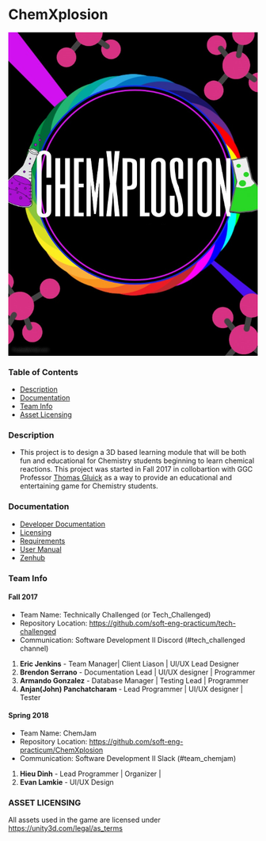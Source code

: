 # ChemXplosion
<img src="Documentation/ChemXplosion_Poster.jpg" atl="ChemXplosion_Poster" align="center">

### Table of Contents
* [Description](https://github.com/soft-eng-practicum/tech-challenged#description)
* [Documentation](https://github.com/soft-eng-practicum/tech-challenged#documentation)
* [Team Info](https://github.com/soft-eng-practicum/tech-challenged#team-info)
* [Asset Licensing](https://github.com/soft-eng-practicum/tech-challenged#asset-licensing)

### Description
* This project is to design a 3D based learning module that will be both fun and educational for Chemistry students beginning to learn chemical reactions. This project was started in Fall 2017 in collobartion with GGC Professor [Thomas Gluick](http://www.ggc.edu/about-ggc/directory/thomas-gluick) as a way to provide an educational and entertaining game for Chemistry students.

### Documentation
* [Developer Documentation](https://github.com/soft-eng-practicum/tech-challenged/blob/master/Documentation/Dev%20Documentation.docx)
* [Licensing](https://github.com/soft-eng-practicum/tech-challenged/blob/master/Documentation/License_Agreement.docx)
* [Requirements](https://github.com/soft-eng-practicum/tech-challenged/tree/master/Documentation/Requirements_Version2.docx)
* [User Manual](https://github.com/soft-eng-practicum/tech-challenged/blob/master/Documentation/Dev%20Documentation.docx)
* [Zenhub](https://app.zenhub.com/workspace/o/soft-eng-practicum/tech-challenged/boards?repos=101439795)

### Team Info
#### Fall 2017
* Team Name: Technically Challenged (or Tech_Challenged)
* Repository Location: https://github.com/soft-eng-practicum/tech-challenged
* Communication: Software Development II Discord (#tech_challenged channel)
1. **Eric Jenkins** - Team Manager| Client Liason | UI/UX Lead Designer
2. **Brendon Serrano** - Documentation Lead | UI/UX designer | Programmer
3. **Armando Gonzalez** - Database Manager | Testing Lead | Programmer
4. **Anjan(John) Panchatcharam** - Lead Programmer | UI/UX designer | Tester

#### Spring 2018
* Team Name: ChemJam
* Repository Location: https://github.com/soft-eng-practicum/ChemXplosion
* Communication: Software Development II Slack (#team_chemjam)
1. **Hieu Dinh** - Lead Programmer | Organizer |
2. **Evan Lamkie** - UI/UX Design

### ASSET LICENSING 
All assets used in the game are licensed under https://unity3d.com/legal/as_terms 
